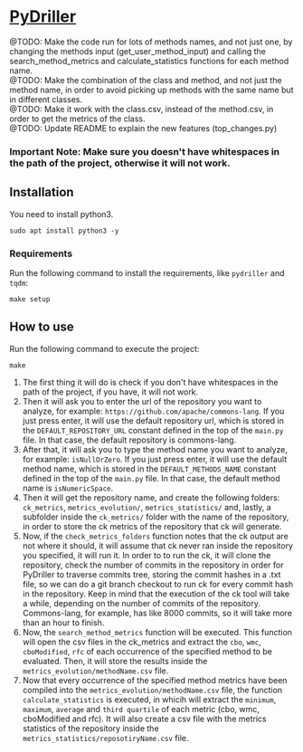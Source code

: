 # [PyDriller](https://github.com/BrenoFariasdaSilva/Scientific-Research/tree/main/PyDriller)
@TODO: Make the code run for lots of methods names, and not just one, by changing the methods input (get_user_method_input) and calling the search_method_metrics and calculate_statistics functions for each method name.  
@TODO: Make the combination of the class and method, and not just the method name, in order to avoid picking up methods with the same name but in different classes.  
@TODO: Make it work with the class.csv, instead of the method.csv, in order to get the metrics of the class.  
@TODO: Update README to explain the new features (top_changes.py)
### Important Note: Make sure you doesn't have whitespaces in the path of the project, otherwise it will not work.

## Installation
You need to install python3.  
```
sudo apt install python3 -y
```
	
### Requirements
Run the following command to install the requirements, like ```pydriller``` and ```tqdm```:  
```
make setup
```
	
## How to use  
Run the following command to execute the project:
```
make
```
1. The first thing it will do is check if you don't have whitespaces in the path of the project, if you have, it will not work.  
2. Then it will ask you to enter the url of the repository you want to analyze, for example: ```https://github.com/apache/commons-lang```.
   If you just press enter, it will use the default repository url, which is stored in the ```DEFAULT_REPOSITORY_URL``` constant defined in the top of the ```main.py``` file. In that case, the default repository is commons-lang.
3. After that, it will ask you to type the method name you want to analyze, for example: ```isNullOrZero```. If you just press enter, it will use the default method name, which is stored in the ```DEFAULT_METHODS_NAME``` constant defined in the top of the ```main.py``` file. In that case, the default method name is `isNumericSpace`.
4. Then it will get the repository name, and create the following folders: ```ck_metrics```, ```metrics_evolution/```, ```metrics_statistics/``` and, lastly, a subfolder inside the ```ck_metrics/``` folder with the name of the repository, in order to store the ck metrics of the repository that ck will generate. 
5. Now, if the `check_metrics_folders` function notes that the ck output are not where it should, it will assume that ck never ran inside the repository you specified, it will run it. In order to to run the ck, it will clone the repository, check the number of commits in the repository in order for PyDriller to traverse commits tree, storing the commit hashes in a .txt file, so we can do a git branch checkout to run ck for every commit hash in the repository. Keep in mind that the execution of the ck tool will take a while, depending on the number of commits of the repository. Commons-lang, for example, has like 8000 commits, so it will take more than an hour to finish.
6. Now, the `search_method_metrics` function will be executed. This function will open the csv files in the ck_metrics and extract the `cbo`, `wmc`, `cboModified`, `rfc` of each occurrence of the specified method to be evaluated. Then, it will store the results inside the `metrics_evolution/methodName.csv` file.
7. Now that every occurrence of the specified method metrics have been compiled into the `metrics_evolution/methodName.csv` file, the function `calculate_statistics` is executed, in whicih will extract the `minimum`, `maximum`, `average` and `third quartile` of each metric (cbo, wmc, cboModified and rfc). It will also create a csv file with the metrics statistics of the repository inside the `metrics_statistics/reposotiryName.csv` file.
